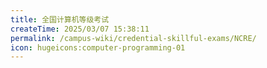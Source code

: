 ```yaml
---
title: 全国计算机等级考试
createTime: 2025/03/07 15:38:11
permalink: /campus-wiki/credential-skillful-exams/NCRE/
icon: hugeicons:computer-programming-01
---
```


<LinkCard icon = "healthicons:i-exam-multiple-choice-outline" title="考试介绍-中国教育考试网" href="https://ncre.neea.edu.cn/html1/folder/1507/909-1.htm"></LinkCard>

[//]: # (TODO: zs待完成)

[//]: # (TODO: 示例TODO)